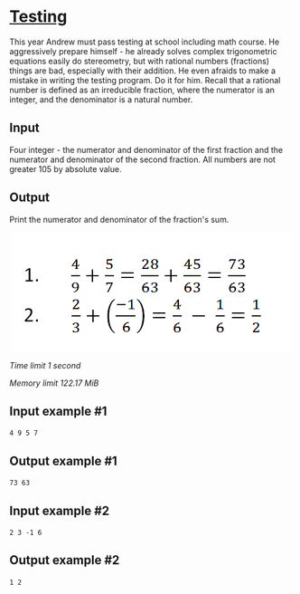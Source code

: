 # [Testing](https://www.e-olymp.com/en/contests/8903/problems/76961)

This year Andrew must pass testing at school including math course. He aggressively prepare himself - he already solves complex trigonometric equations easily do stereometry, but with rational numbers (fractions) things are bad, especially with their addition. He even afraids to make a mistake in writing the testing program. Do it for him. Recall that a rational number is defined as an irreducible fraction, where the numerator is an integer, and the denominator is a natural number.

## Input

Four integer - the numerator and denominator of the first fraction and the numerator and denominator of the second fraction. All numbers are not greater 105 by absolute value.

## Output

Print the numerator and denominator of the fraction's sum.

![](1419101918.png)

_Time limit 1 second_

_Memory limit 122.17 MiB_


## Input example #1
```
4 9 5 7
```

## Output example #1
```
73 63
```

## Input example #2
```
2 3 -1 6
```

## Output example #2
```
1 2
```